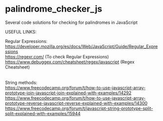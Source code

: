 # palindrome_checker_js
Several code solutions for checking for palindromes in JavaScript

USEFUL LINKS: <br>

Regular Expressions: <br>
https://developer.mozilla.org/es/docs/Web/JavaScript/Guide/Regular_Expressions  <br>
https://regexr.com/ (To check Regular Expressions) <br>
https://www.debuggex.com/cheatsheet/regex/javascript (Regex Cheatsheet) <br>
<br><br>
String methods:<br>
https://www.freecodecamp.org/forum/t/how-to-use-javascript-array-prototype-join-javascript-join-explained-with-examples/14292 <br>
https://www.freecodecamp.org/forum/t/how-to-use-javascript-array-prototype-reverse-javascript-reverse-explained-with-examples/14300  <br>
https://www.freecodecamp.org/forum/t/javascript-string-prototype-split-split-explained-with-examples/15944  <br>
